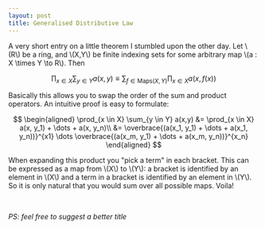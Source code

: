 ```yaml
---
layout: post
title: Generalised Distributive Law
---
```


A very short entry on a little theorem I stumbled upon the other day. Let \\(R\\) be a ring, and \\(X,Y\\) be finite indexing sets for some arbitrary map \\(a : X \times Y \to R\\). Then

$$
  \prod_{x \in X} \sum_{y \in Y} a(x,y)
  \equiv
  \sum_{f \in \text{Maps}(X, Y)} \prod_{x \in X} a(x, f(x))
$$

Basically this allows you to swap the order of the sum and product operators. An intuitive proof is easy to formulate:

$$
\begin{aligned}
\prod_{x \in X} \sum_{y \in Y} a(x,y) &= \prod_{x \in X} a(x, y_1) + \dots + a(x, y_n)\\
&= \overbrace{(a(x_1, y_1) + \dots + a(x_1, y_n))}^{x1} \dots \overbrace{(a(x_m, y_1) + \dots + a(x_m, y_n))}^{x_n}
\end{aligned}
$$

When expanding this product you "pick a term" in each bracket. This can be expressed as a map from \\(X\\) to \\(Y\\): a bracket is identified by an element in \\(X\\) and a term in a bracket is identified by an element in \\(Y\\). So it is only natural that you would sum over all possible maps. Voila!

<br/>

*PS: feel free to suggest a better title*
